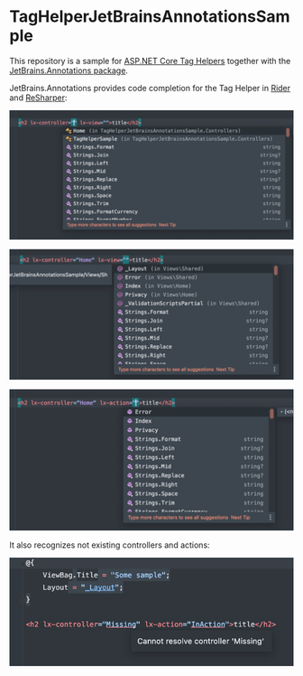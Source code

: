 # TagHelperJetBrainsAnnotationsSample

This repository is a sample for [ASP.NET Core Tag Helpers](https://docs.microsoft.com/en-us/aspnet/core/mvc/views/tag-helpers/intro?view=aspnetcore-6.0) together with the [JetBrains.Annotations package](https://www.nuget.org/packages/JetBrains.Annotations/).

JetBrains.Annotations provides code completion for the Tag Helper in [Rider](https://www.jetbrains.com/rider/) and [ReSharper](https://www.jetbrains.com/resharper/):

![img.png](assets/img.png)

![img_1.png](assets/img_1.png)

![img_2.png](assets/img_2.png)

It also recognizes not existing controllers and actions:

![img_3.png](assets/img_3.png)